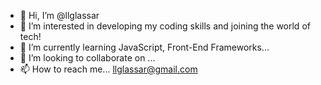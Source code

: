 - 👋 Hi, I’m @llglassar
- 👀 I’m interested in developing my coding skills and joining the world of tech!
- 🌱 I’m currently learning JavaScript, Front-End Frameworks...
- 💞️ I’m looking to collaborate on ...
- 📫 How to reach me... llglassar@gmail.com

<!---
llglassar/llglassar is a ✨ special ✨ repository because its `README.md` (this file) appears on your GitHub profile.
You can click the Preview link to take a look at your changes.
--->
